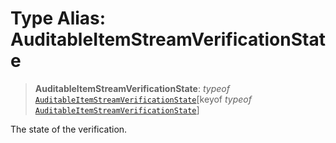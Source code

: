 # Type Alias: AuditableItemStreamVerificationState

> **AuditableItemStreamVerificationState**: *typeof* [`AuditableItemStreamVerificationState`](../variables/AuditableItemStreamVerificationState.md)\[keyof *typeof* [`AuditableItemStreamVerificationState`](../variables/AuditableItemStreamVerificationState.md)\]

The state of the verification.
